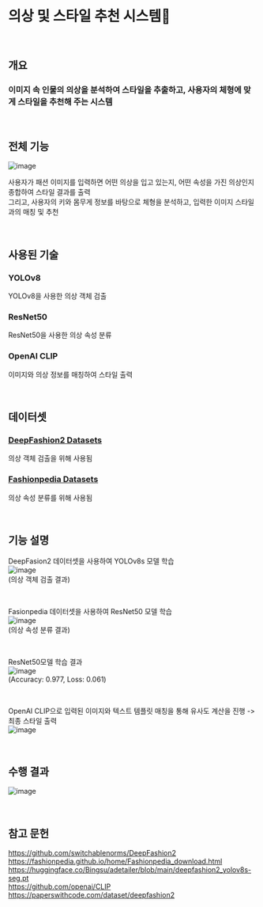 # 의상 및 스타일 추천 시스템👗
<br>

## 개요
### 이미지 속 인물의 의상을 분석하여 스타일을 추출하고, 사용자의 체형에 맞게 스타일을 추천해 주는 시스템
<br>

## 전체 기능
![image](https://github.com/user-attachments/assets/65678cfe-2dea-4e80-81f7-2c5ffe7a1306)

 사용자가 패션 이미지를 입력하면 어떤 의상을 입고 있는지, 어떤 속성을 가진 의상인지 종합하여 스타일 결과를 출력<br>
 그리고, 사용자의 키와 몸무게 정보를 바탕으로 체형을 분석하고, 입력한 이미지 스타일과의 매칭 및 추천
 
 <br>

 ## 사용된 기술
 ### YOLOv8
 YOLOv8을 사용한 의상 객체 검출

 ### ResNet50
 ResNet50을 사용한 의상 속성 분류

 ### OpenAI CLIP
 이미지와 의상 정보를 매칭하여 스타일 출력

 <br>

 ## 데이터셋
 ### [DeepFashion2 Datasets](https://github.com/switchablenorms/DeepFashion2)
 의상 객체 검출을 위해 사용됨

 ### [Fashionpedia Datasets](https://fashionpedia.github.io/home/Fashionpedia_download.html)
 의상 속성 분류를 위해 사용됨
 
 <br>

 ## 기능 설명
 DeepFasion2 데이터셋을 사용하여 YOLOv8s 모델 학습<br>
 ![image](https://github.com/user-attachments/assets/eb2176a5-38cb-45f8-a277-487755322fe1)
 <br>
 (의상 객체 검출 결과)

 <br>

 Fasionpedia 데이터셋을 사용하여 ResNet50 모델 학습<br>
 ![image](https://github.com/user-attachments/assets/dbb7ccc6-08ec-42b5-9e9e-6ffbdbc38323)
 <br>
 (의상 속성 분류 결과)

 <br>

 ResNet50모델 학습 결과<br>
 ![image](https://github.com/user-attachments/assets/116bdc57-d0de-4807-bf69-1fa97ed01d36)
 <br>
 (Accuracy: 0.977, Loss: 0.061)

 <br>

 OpenAI CLIP으로 입력된 이미지와 텍스트 템플릿 매칭을 통해 유사도 계산을 진행 -> 최종 스타일 출력<br>
 ![image](https://github.com/user-attachments/assets/b65e965c-b567-4c93-9565-7d749cf0903c)
 <br>

 <br>

 ## 수행 결과
 ![image](https://github.com/user-attachments/assets/054116d5-3756-4c11-b381-2ead265e159b)

 <br>

 ## 참고 문헌
   https://github.com/switchablenorms/DeepFashion2
   <br>
   https://fashionpedia.github.io/home/Fashionpedia_download.html
   <br>
   https://huggingface.co/Bingsu/adetailer/blob/main/deepfashion2_yolov8s-seg.pt
   <br>
   https://github.com/openai/CLIP
   <br>
   https://paperswithcode.com/dataset/deepfashion2
